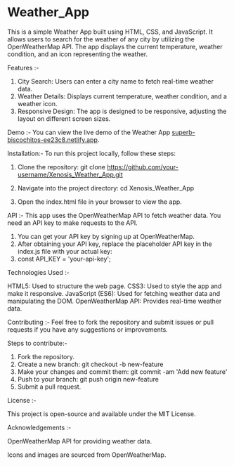 # Weather_App

This is a simple Weather App built using HTML, CSS, and JavaScript. It allows users to search for the weather of any city by utilizing the OpenWeatherMap API. The app displays the current temperature, weather condition, and an icon representing the weather.

Features :-
1) City Search: Users can enter a city name to fetch real-time weather data.
2) Weather Details: Displays current temperature, weather condition, and a weather icon.
3) Responsive Design: The app is designed to be responsive, adjusting the layout on different screen sizes.


Demo :-
You can view the live demo of the Weather App [superb-biscochitos-ee23c8.netlify.app](https://superb-biscochitos-ee23c8.netlify.app/).


Installation:-
To run this project locally, follow these steps:

1) Clone the repository: git clone https://github.com/your-username/Xenosis_Weather_App.git

2) Navigate into the project directory: cd Xenosis_Weather_App

3) Open the index.html file in your browser to view the app.


API :-
This app uses the OpenWeatherMap API to fetch weather data. You need an API key to make requests to the API.

1) You can get your API key by signing up at OpenWeatherMap.
2) After obtaining your API key, replace the placeholder API key in the index.js file with your actual key:
3) const API_KEY = 'your-api-key';


Technologies Used :-

HTML5: Used to structure the web page.
CSS3: Used to style the app and make it responsive.
JavaScript (ES6): Used for fetching weather data and manipulating the DOM.
OpenWeatherMap API: Provides real-time weather data.


Contributing :-
Feel free to fork the repository and submit issues or pull requests if you have any suggestions or improvements.

Steps to contribute:-

1) Fork the repository.
2) Create a new branch: git checkout -b new-feature
3) Make your changes and commit them: git commit -am 'Add new feature'
4) Push to your branch: git push origin new-feature
5) Submit a pull request.


License :-

This project is open-source and available under the MIT License.

Acknowledgements :-

OpenWeatherMap API for providing weather data.

Icons and images are sourced from OpenWeatherMap.

